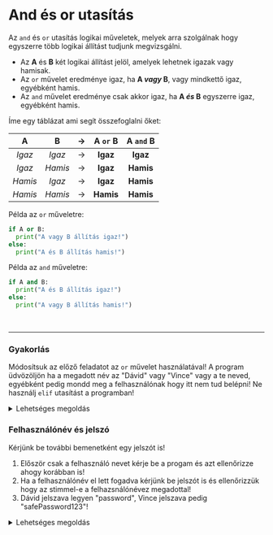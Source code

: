 # And és or utasítás

Az `and` és `or` utasítás logikai műveletek, melyek arra szolgálnak hogy egyszerre több logikai állítást tudjunk megvizsgálni.

* Az **A** és **B** két logikai állítást jelöl, amelyek lehetnek igazak vagy hamisak.
* Az `or` művelet eredménye igaz, ha **A _vagy_ B**, vagy mindkettő igaz, egyébként hamis.
* Az `and` művelet eredménye csak akkor igaz, ha **A _és_ B** egyszerre igaz, egyébként hamis.

Íme egy táblázat ami segít összefoglalni őket:

| A | B | &rarr; | **A `or` B**  | **A `and` B** |
|:---:|:---:|:---:|:---:|:---:|
| _Igaz_ | _Igaz_ | &rarr; | **Igaz** | **Igaz** |
| _Igaz_ | _Hamis_ | &rarr; | **Igaz** | **Hamis** |
| _Hamis_ | _Igaz_ | &rarr; | **Igaz** | **Hamis** |
| _Hamis_ | _Hamis_ | &rarr; | **Hamis** | **Hamis** |

Példa az `or` műveletre:
```python
if A or B:
  print("A vagy B állítás igaz!")
else:
  print("A és B állítás hamis!")
```

Példa az `and` műveletre:
```python
if A and B:
  print("A és B állítás igaz!")
else:
  print("A vagy B állítás hamis!")
```

&nbsp;

---

### Gyakorlás

Módosítsuk az előző feladatot az `or` művelet használatával!
A program üdvözöljön ha a megadott név az "Dávid" vagy "Vince" vagy a te neved, egyébként pedig mondd meg a felhasználónak hogy itt nem tud belépni!
Ne használj `elif` utasítást a programban!

<details><summary> Lehetséges megoldás </summary>
  
```python
myName = input("Mi a neved?: ")
if myName == "Dávid" or myName == "Vince":
  print(f"Szia {myName}, már vártalak!")
else:
  print("Tűnj el!")
```
</details>

### Felhasználónév és jelszó

Kérjünk be további bemenetként egy jelszót is!
1. Először csak a felhasználó nevet kérje be a progam és azt ellenőrizze ahogy korábban is! 
2. Ha a felhasználónév el lett fogadva kérjünk be jelszót is és ellenőrizzük hogy az stimmel-e a felhazsnálónévez megadottal!
3. Dávid jelszava legyen "password", Vince jelszava pedig "safePassword123"!

<details><summary> Lehetséges megoldás </summary>
  
```python
print("BIZTONSÁGOS BEJELENTKEZÉS")
userName = input("Felhasználónév > ")

if userName == "Dávid" or userName == "Vince":
  print(f"Szia {userName}, már vártalak!")
  password = input("Jelszó > ")
  if (userName == "Dávid" and password == "password") or (userName == "Vince" and password == "safePassword123"):
    print("Helyes a jelszó, tényleg te vagy az!")
  else:
    print("Helytelen a jelszó! Úgy tűnik átvertél :/")
else:
  print("Tűnj el!")
```
</details>



